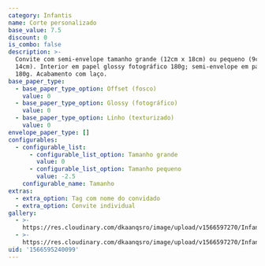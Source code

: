 ```yaml
---
category: Infantis
name: Corte personalizado
base_value: 7.5
discount: 0
is_combo: false
description: >-
  Convite com semi-envelope tamanho grande (12cm x 18cm) ou pequeno (9cm x
  14cm). Interior em papel glossy fotográfico 180g; semi-envelope em papel color
  180g. Acabamento com laço.
base_paper_type:
  - base_paper_type_option: Offset (fosco)
    value: 0
  - base_paper_type_option: Glossy (fotográfico)
    value: 0
  - base_paper_type_option: Linho (texturizado)
    value: 0
envelope_paper_type: []
configurables:
  - configurable_list:
      - configurable_list_option: Tamanho grande
        value: 0
      - configurable_list_option: Tamanho pequeno
        value: -2.5
    configurable_name: Tamanho
extras:
  - extra_option: Tag com nome do convidado
  - extra_option: Convite individual
gallery:
  - >-
    https://res.cloudinary.com/dkaanqsro/image/upload/v1566597270/Infantis/Convite_com_corte_personalizado_1_coyoi9.jpg
  - >-
    https://res.cloudinary.com/dkaanqsro/image/upload/v1566597270/Infantis/Convite_com_corte_personalizado_2_vqvonk.jpg
uid: '1566595240099'
---
```


